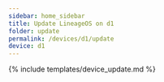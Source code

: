 ```yaml
---
sidebar: home_sidebar
title: Update LineageOS on d1
folder: update
permalink: /devices/d1/update
device: d1
---
```

{% include templates/device_update.md %}

